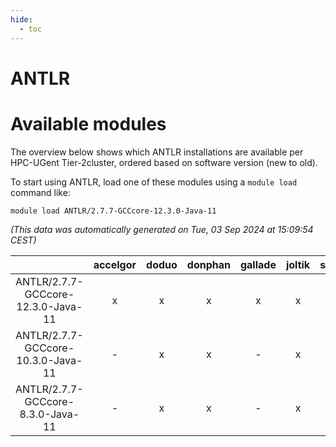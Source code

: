 ```yaml
---
hide:
  - toc
---
```


ANTLR
=====

# Available modules


The overview below shows which ANTLR installations are available per HPC-UGent Tier-2cluster, ordered based on software version (new to old).

To start using ANTLR, load one of these modules using a `module load` command like:

```shell
module load ANTLR/2.7.7-GCCcore-12.3.0-Java-11
```

*(This data was automatically generated on Tue, 03 Sep 2024 at 15:09:54 CEST)*  

| |accelgor|doduo|donphan|gallade|joltik|shinx|skitty|
| :---: | :---: | :---: | :---: | :---: | :---: | :---: | :---: |
|ANTLR/2.7.7-GCCcore-12.3.0-Java-11|x|x|x|x|x|x|x|
|ANTLR/2.7.7-GCCcore-10.3.0-Java-11|-|x|x|-|x|-|x|
|ANTLR/2.7.7-GCCcore-8.3.0-Java-11|-|x|x|-|x|-|x|
